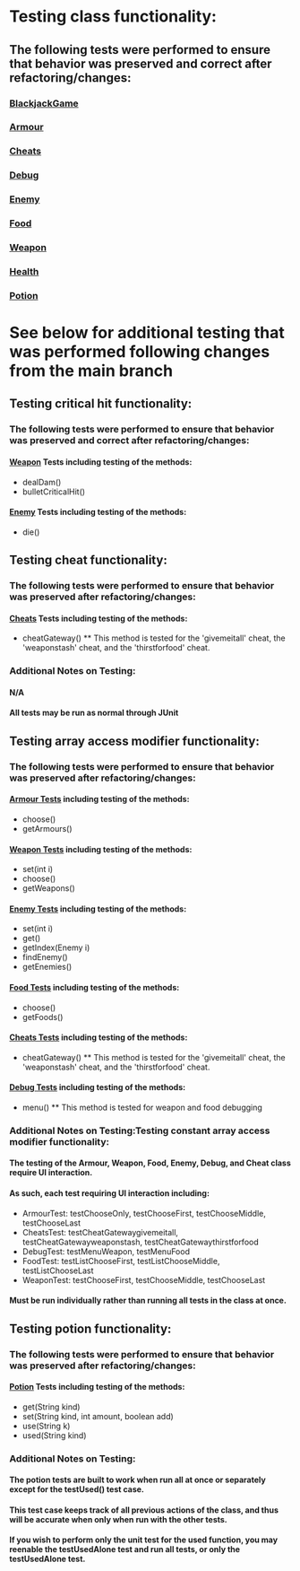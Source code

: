 # Testing class functionality:
## The following tests were performed to ensure that behavior was preserved and correct after refactoring/changes:

### [BlackjackGame](https://github.com/emmamickas/Text-Fighter/tree/LackOfComments/src/com/hotmail/kalebmarc/textfighter/casino)
### [Armour](https://github.com/emmamickas/Text-Fighter/blob/LackOfComments/src/com/hotmail/kalebmarc/textfighter/item/ArmourTest.java)
### [Cheats](https://github.com/emmamickas/Text-Fighter/blob/LackOfComments/src/com/hotmail/kalebmarc/textfighter/main/CheatsTest.java)
### [Debug](https://github.com/emmamickas/Text-Fighter/blob/LackOfComments/src/com/hotmail/kalebmarc/textfighter/main/DebugTest.java)
### [Enemy](https://github.com/emmamickas/Text-Fighter/blob/LackOfComments/src/com/hotmail/kalebmarc/textfighter/main/EnemyTest.java)
### [Food](https://github.com/emmamickas/Text-Fighter/blob/LackOfComments/src/com/hotmail/kalebmarc/textfighter/main/FoodTest.java)
### [Weapon](https://github.com/emmamickas/Text-Fighter/blob/LackOfComments/src/com/hotmail/kalebmarc/textfighter/main/WeaponTest2.java)
### [Health](https://github.com/emmamickas/Text-Fighter/blob/LackOfComments/src/com/hotmail/kalebmarc/textfighter/player/HealthTest.java)
### [Potion](https://github.com/emmamickas/Text-Fighter/blob/LackOfComments/src/com/hotmail/kalebmarc/textfighter/player/PotionTest.java)


# See below for additional testing that was performed following changes from the main branch

## Testing critical hit functionality:
### The following tests were performed to ensure that behavior was preserved and correct after refactoring/changes:
 #### [Weapon](https://github.com/emmamickas/Text-Fighter/blob/CriticalHits/src/com/hotmail/kalebmarc/textfighter/main/WeaponTest.java) Tests including testing of the methods:
 * dealDam()
 * bulletCriticalHit()
 #### [Enemy](https://github.com/emmamickas/Text-Fighter/blob/CriticalHits/src/com/hotmail/kalebmarc/textfighter/main/EnemyTest.java) Tests including testing of the methods:
 * die()

## Testing cheat functionality:
### The following tests were performed to ensure that behavior was preserved after refactoring/changes:
 #### [Cheats](https://github.com/emmamickas/Text-Fighter/blob/CheatsIndexOutOfBoundsFix/src/com/hotmail/kalebmarc/textfighter/main/CheatsTest.java) Tests including testing of the methods:
 * cheatGateway()
 ** This method is tested for the 'givemeitall' cheat, the 'weaponstash' cheat, and the 'thirstforfood' cheat.
 
### Additional Notes on Testing:
#### N/A
#### All tests may be run as normal through JUnit

## Testing array access modifier functionality:
### The following tests were performed to ensure that behavior was preserved after refactoring/changes:
 #### [Armour Tests](https://github.com/emmamickas/Text-Fighter/blob/AddConstantArraylistAccessModifiers/src/com/hotmail/kalebmarc/textfighter/item/ArmourTest.java) including testing of the methods:
 * choose()
 * getArmours()
 #### [Weapon Tests](https://github.com/emmamickas/Text-Fighter/blob/AddConstantArraylistAccessModifiers/src/com/hotmail/kalebmarc/textfighter/main/WeaponTest.java) including testing of the methods:
 * set(int i)
 * choose()
 * getWeapons()
 #### [Enemy Tests](https://github.com/emmamickas/Text-Fighter/blob/AddConstantArraylistAccessModifiers/src/com/hotmail/kalebmarc/textfighter/main/EnemyTest.java) including testing of the methods:
 * set(int i)
 * get()
 * getIndex(Enemy i)
 * findEnemy()
 * getEnemies()
 #### [Food Tests](https://github.com/emmamickas/Text-Fighter/blob/AddConstantArraylistAccessModifiers/src/com/hotmail/kalebmarc/textfighter/main/FoodTest.java) including testing of the methods:
 * choose()
 * getFoods()
 #### [Cheats Tests](https://github.com/emmamickas/Text-Fighter/blob/AddConstantArraylistAccessModifiers/src/com/hotmail/kalebmarc/textfighter/main/CheatsTest.java) including testing of the methods:
 * cheatGateway()
** This method is tested for the 'givemeitall' cheat, the 'weaponstash' cheat, and the 'thirstforfood' cheat.
 #### [Debug Tests](https://github.com/emmamickas/Text-Fighter/blob/AddConstantArraylistAccessModifiers/src/com/hotmail/kalebmarc/textfighter/main/DebugTest.java) including testing of the methods:
 * menu()
** This method is tested for weapon and food debugging

### Additional Notes on Testing:Testing constant array access modifier functionality:
#### The testing of the Armour, Weapon, Food, Enemy, Debug, and Cheat class require UI interaction.
#### As such, each test requiring UI interaction including:
* ArmourTest: testChooseOnly, testChooseFirst, testChooseMiddle, testChooseLast
* CheatsTest: testCheatGatewaygivemeitall, testCheatGatewayweaponstash, testCheatGatewaythirstforfood
* DebugTest: testMenuWeapon, testMenuFood
* FoodTest: testListChooseFirst, testListChooseMiddle, testListChooseLast
* WeaponTest: testChooseFirst, testChooseMiddle, testChooseLast
#### Must be run individually rather than running all tests in the class at once.

## Testing potion functionality:
### The following tests were performed to ensure that behavior was preserved after refactoring/changes:
 #### [Potion](https://github.com/emmamickas/Text-Fighter/blob/ShowSpecificPotionStats/src/com/hotmail/kalebmarc/textfighter/player/PotionTest.java) Tests including testing of the methods:
 * get(String kind)
 * set(String kind, int amount, boolean add)
 * use(String k)
 * used(String kind)

### Additional Notes on Testing:
#### The potion tests are built to work when run all at once or separately except for the testUsed() test case.
#### This test case keeps track of all previous actions of the class, and thus will be accurate when only when run with the other tests.
#### If you wish to perform only the unit test for the used function, you may reenable the testUsedAlone test and run all tests, or only the testUsedAlone test.
